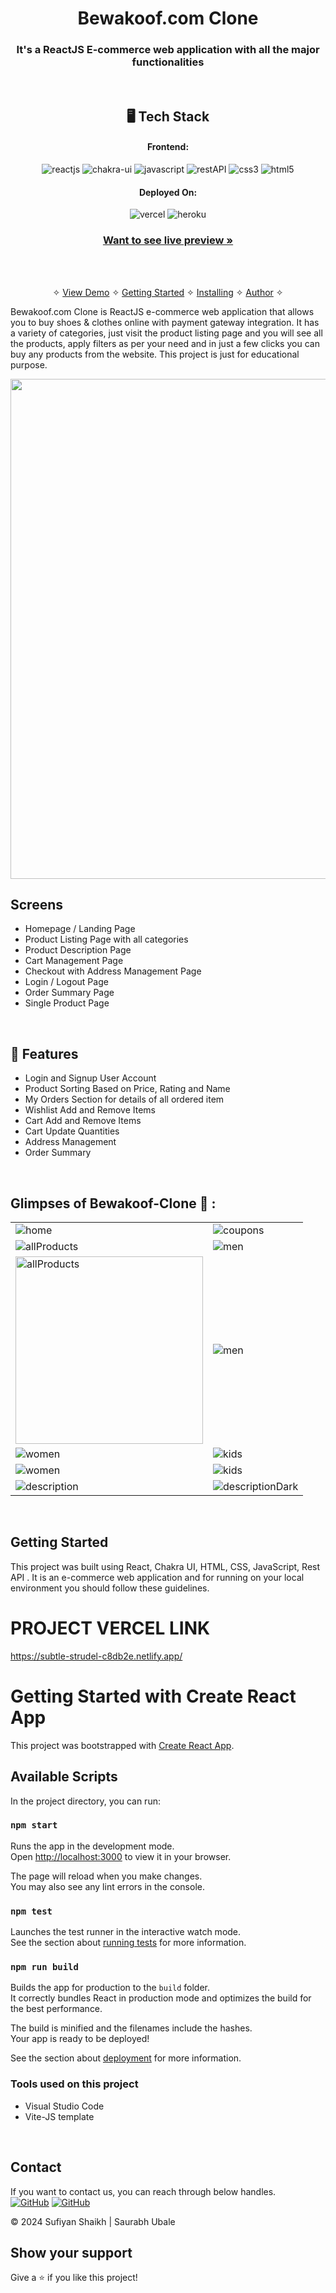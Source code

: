 
<h1 align="center">Bewakoof.com Clone</h1>

<h3 align="center">It's a ReactJS E-commerce web application with all the major functionalities</h3>

<br />

<h2 align="center">🖥️ Tech Stack</h2>


<h4 align="center">Frontend:</h4>

<p align="center">
  <img src="https://img.shields.io/badge/React-20232A?style=for-the-badge&logo=react&logoColor=61DAFB" alt="reactjs" />
  <img src="https://img.shields.io/badge/Chakra%20UI-3bc7bd?style=for-the-badge&logo=chakraui&logoColor=white" alt="chakra-ui" />
  <img src="https://img.shields.io/badge/JavaScript-323330?style=for-the-badge&logo=javascript&logoColor=F7DF1E" alt="javascript" />
  <img src="https://img.shields.io/badge/Rest_API-02303A?style=for-the-badge&logo=react-router&logoColor=white" alt="restAPI" />
  <img src="https://img.shields.io/badge/CSS3-1572B6?style=for-the-badge&logo=css3&logoColor=white" alt="css3" />
  <img src="https://img.shields.io/badge/HTML5-E34F26?style=for-the-badge&logo=html5&logoColor=white" alt="html5" />
</p>


<h4 align="center">Deployed On:</h4>

<p align="center">
  <img src="https://img.shields.io/badge/Netlify-00C7B7?style=for-the-badge&logo=netlify&logoColor=white" alt="vercel" />
  <img src="https://img.shields.io/badge/vercel-430098?style=for-the-badge&logo=vercel&logoColor=white" alt="heroku" />
</p>



<h3 align="center"><a href="https://subtle-strudel-c8db2e.netlify.app/"><strong>Want to see live preview »</strong></a></h3>



<br />

<p align="center">
  <br />&#10023;
  <a href="#Demo">View Demo</a> &#10023;
  <a href="#Getting-Started">Getting Started</a> &#10023; 
  <a href="#Install">Installing</a> &#10023;
  <a href="#Contact">Author</a> &#10023;
</p>


Bewakoof.com Clone is ReactJS e-commerce web application that allows you to buy shoes & clothes online with payment gateway integration. It has a variety of categories, just visit the product listing page and you will see all the products, apply filters as per your need and in just a few clicks you can buy any products from the website. This project is just for educational purpose.

<img src="https://i.ibb.co/ZHgwGBL/bloggif-634e5a001c1f6.gif" width="800px" />


<br />

## Screens 
- Homepage / Landing Page
- Product Listing Page with all categories
- Product Description Page
- Cart Management Page
- Checkout with Address Management Page
- Login / Logout Page
- Order Summary Page
- Single Product Page


<br />


## 🚀 Features
- Login and Signup User Account
- Product Sorting Based on Price, Rating and Name
- My Orders Section for details of all ordered item
- Wishlist Add and Remove Items
- Cart Add and Remove Items 
- Cart Update Quantities 
- Address Management
- Order Summary

<br />

## Glimpses of Bewakoof-Clone 🙈 :




<table>
  <tr>
    <td><img src="https://i.ibb.co/FDBxbh3/Capture1.png"  alt="home" /></td>
    <td><img src="https://i.ibb.co/HPWYSFD/Capture2.png"  alt="coupons" /></td>
  </tr>
  <tr>
   <td><img src="https://i.ibb.co/hYxHq1X/Capture3.png"  alt="allProducts" /></td>
    <td><img src="https://i.ibb.co/PwN1BXc/Capture4.png"  alt="men" /></td>
  </tr>
  <tr>
    <td><img src="https://i.ibb.co/DgKv24V/Capture11.png" height="300px" alt="allProducts" /></td>
    <td><img src="https://i.ibb.co/Cz01hGD/Capture12.png"  alt="men" /></td>
  </tr>
  <tr>
    <td><img src="https://i.ibb.co/m8MMQXp/Capture5.png"  alt="women" /></td>
    <td><img src="https://i.ibb.co/dt1VbjM/Capture6.png"  alt="kids" /></td>
  </tr>
   <tr>
    <td><img src="https://i.ibb.co/7Nvrd2x/Capture9.png"   alt="women" /></td>
    <td><img src="https://i.ibb.co/TmCf3fr/Capture10.png"   alt="kids" /></td>
  </tr>
  <tr>
    <td><img src="https://i.ibb.co/ypKg5zz/Capture7.png"  alt="description" /></td>
    <td><img src="https://i.ibb.co/PWsJSyG/Capture8.png"  alt="descriptionDark" /></td>
  </tr>

</table>

<br />



## Getting Started

This project was built using React, Chakra UI, HTML, CSS, JavaScript, Rest API . It is an e-commerce web application and for running on your local environment you should follow these guidelines.


# PROJECT VERCEL LINK
https://subtle-strudel-c8db2e.netlify.app/

# Getting Started with Create React App

This project was bootstrapped with [Create React App](https://github.com/facebook/create-react-app).

## Available Scripts

In the project directory, you can run:

### `npm start`

Runs the app in the development mode.\
Open [http://localhost:3000](http://localhost:3000) to view it in your browser.

The page will reload when you make changes.\
You may also see any lint errors in the console.

### `npm test`

Launches the test runner in the interactive watch mode.\
See the section about [running tests](https://facebook.github.io/create-react-app/docs/running-tests) for more information.

### `npm run build`

Builds the app for production to the `build` folder.\
It correctly bundles React in production mode and optimizes the build for the best performance.

The build is minified and the filenames include the hashes.\
Your app is ready to be deployed!

See the section about [deployment](https://facebook.github.io/create-react-app/docs/deployment) for more information.


### Tools used on this project

- Visual Studio Code
- Vite-JS template

<br />



## Contact

If you want to contact us, you can reach through below handles. <br />
[![GitHub](https://img.shields.io/badge/Sufiyan_Shaikh-20232A?style=for-the-badge&logo=Github&logoColor=white)](https://github.com/suFi7867)
[![GitHub](https://img.shields.io/badge/Saurabh_Ubale-20232A?style=for-the-badge&logo=Github&logoColor=white)](https://github.com/saurabhSanjay)


© 2024 Sufiyan Shaikh | Saurabh Ubale



## Show your support

Give a ⭐️ if you like this project!

